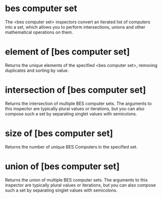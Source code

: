 # bes computer set

The &lt;bes computer set&gt; inspectors convert an iterated list of computers into a set, which allows you to perform intersections, unions and other mathematical operations on them.

# element of [bes computer set]

Returns the unique elements of the specified &lt;bes computer set&gt;, removing duplicates and sorting by value.

# intersection of [bes computer set]

Returns the intersection of multiple BES computer sets. The arguments to this inspector are typically plural values or iterations, but you can also compose such a set by separating singlet values with semicolons.

# size of [bes computer set]

Returns the number of unique BES Computers in the specified set.

# union of [bes computer set]

Returns the union of multiple BES computer sets. The arguments to this inspector are typically plural values or iterations, but you can also compose such a set by separating singlet values with semicolons.
